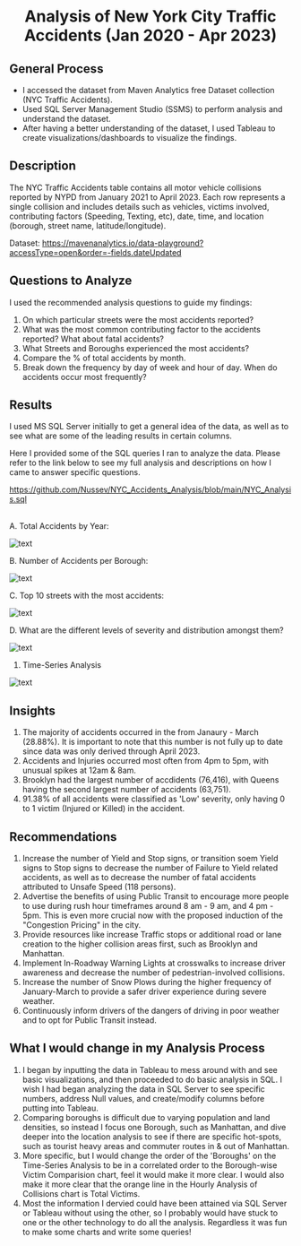 # <p align='center'>Analysis of New York City Traffic Accidents (Jan 2020 - Apr 2023)</p>

## General Process
* I accessed the dataset from Maven Analytics free Dataset collection (NYC Traffic Accidents).
* Used SQL Server Management Studio (SSMS) to perform analysis and understand the dataset.
* After having a better understanding of the dataset, I used Tableau to create visualizations/dashboards to visualize the findings.

## Description
The NYC Traffic Accidents table contains all motor vehicle collisions reported by NYPD from January 2021 to April 2023. Each row represents a single collision and includes details such as vehicles, victims involved, contributing factors (Speeding, Texting, etc), date, time, and location (borough, street name, latitude/longitude).

Dataset: https://mavenanalytics.io/data-playground?accessType=open&order=-fields.dateUpdated 

## Questions to Analyze
I used the recommended analysis questions to guide my findings:
1. On which particular streets were the most accidents reported?
2. What was the most common contributing factor to the accidents reported? What about fatal accidents?
3. What Streets and Boroughs experienced the most accidents?
4. Compare the % of total accidents by month.
5. Break down the frequency by day of week and hour of day. When do accidents occur most frequently?

## Results
I used MS SQL Server initially to get a general idea of the data, as well as to see what are some of the leading results in certain columns.

Here I provided some of the SQL queries I ran to analyze the data.
Please refer to the link below to see my full analysis and descriptions on how I came to answer specific questions.

https://github.com/Nussev/NYC_Accidents_Analysis/blob/main/NYC_Analysis.sql 

<br />
A. Total Accidents by Year:

![text](https://github.com/Nussev/NYC_Accidents_Analysis/blob/main/Query%20Images/%231_Total_Accidents.png)

B. Number of Accidents per Borough:

![text](https://github.com/Nussev/NYC_Accidents_Analysis/blob/main/Query%20Images/%232_Borough_Accidents.png)

C. Top 10 streets with the most accidents:

![text](https://github.com/Nussev/NYC_Accidents_Analysis/blob/main/Query%20Images/%234_Top10_streets.png)

D. What are the different levels of severity and distribution amongst them?

![text](https://github.com/Nussev/NYC_Accidents_Analysis/blob/main/Query%20Images/%238_pt2_category_query.png)


1. Time-Series Analysis

![text](https://github.com/Nussev/NYC_Accidents_Analysis/blob/main/Tableau%20Charts/Time-Series.png)


## Insights

1. The majority of accidents occurred in the from Janaury - March (28.88%). It is important to note that this number is not fully up to date since data was only derived through April 2023.
2. Accidents and Injuries occurred most often from 4pm to 5pm, with unusual spikes at 12am & 8am.
3. Brooklyn had the largest number of accdidents (76,416), with Queens having the second largest number of accidents (63,751).
4. 91.38% of all accidents were classified as 'Low' severity, only having 0 to 1 victim (Injured or Killed) in the accident.

## Recommendations
1. Increase the number of Yield and Stop signs, or transition soem Yield signs to Stop signs to decrease the number of Failure to Yield related accidents, as well as to decrease the number of fatal accidents attributed to Unsafe Speed (118 persons).
2. Advertise the benefits of using Public Transit to encourage more people to use during rush hour timeframes around 8 am - 9 am, and 4 pm - 5pm. This is even more crucial now with the proposed induction of the "Congestion Pricing" in the city.
3. Provide resources like increase Traffic stops or additional road or lane creation to the higher collision areas first, such as Brooklyn and Manhattan.
4. Implement In-Roadway Warning Lights at crosswalks to increase driver awareness and decrease the number of pedestrian-involved collisions.
5. Increase the number of Snow Plows during the higher frequency of January-March to provide a safer driver experience during severe weather.
6. Continuously inform drivers of the dangers of driving in poor weather and to opt for Public Transit instead.

## What I would change in my Analysis Process
1. I began by inputting the data in Tableau to mess around with and see basic visualizations, and then proceeded to do basic analysis in SQL. I wish I had began analyzing the data in SQL Server to see specific numbers, address Null values, and create/modify columns before putting into Tableau.
2. Comparing boroughs is difficult due to varying population and land densities, so instead I focus one Borough, such as Manhattan, and dive deeper into the location analysis to see if there are specific hot-spots, such as tourist heavy areas and commuter routes in & out of Manhattan.
3. More specific, but I would change the order of the 'Boroughs' on the Time-Series Analysis to be in a correlated order to the Borough-wise Victim Comparision chart, feel it would make it more clear. I would also make it more clear that the orange line in the Hourly Analysis of Collisions chart is Total Victims.
4. Most the information I dervied could have been attained via SQL Server or Tableau without using the other, so I probably would have stuck to one or the other technology to do all the analysis. Regardless it was fun to make some charts and write some queries!

